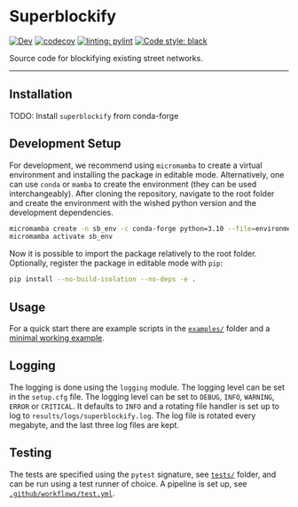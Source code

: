 # Superblockify

[![Dev](https://img.shields.io/badge/docs-dev-blue.svg)](https://cbueth.github.io/Superblockify/)
[![codecov](https://codecov.io/gh/cbueth/Superblockify/branch/main/graph/badge.svg?token=AS72IFT2Q4)](https://codecov.io/gh/cbueth/Superblockify)
[![linting: pylint](https://img.shields.io/badge/linting-pylint-yellowgreen)](https://github.com/PyCQA/pylint)
[![Code style: black](https://img.shields.io/badge/code%20style-black-000000.svg)](https://github.com/psf/black)

Source code for blockifying existing street networks.

---

## Installation

TODO: Install `superblockify` from conda-forge

## Development Setup

For development, we recommend using `micromamba` to create a virtual
environment and installing the package in editable mode.
Alternatively, one can use `conda` or `mamba` to create the environment
(they can be used interchangeably).
After cloning the repository, navigate to the root folder and
create the environment with the wished python version and the development dependencies.

```bash
micromamba create -n sb_env -c conda-forge python=3.10 --file=environment.yml
micromamba activate sb_env
```

Now it is possible to import the package relatively to the root folder.
Optionally, register the package in editable mode with `pip`:

```bash
pip install --no-build-isolation --no-deps -e .
```

## Usage

For a quick start there are example scripts in the [`examples/`](scripts/examples/)
folder and a [minimal working example](scripts/mwe.py).

## Logging

The logging is done using the `logging` module. The logging level can be set in the
`setup.cfg` file. The logging level can be set to `DEBUG`, `INFO`, `WARNING`, `ERROR`
or `CRITICAL`. It defaults to `INFO` and a rotating file handler is set up to log
to `results/logs/superblockify.log`. The log file is rotated every megabyte, and the
last three log files are kept.

## Testing

The tests are specified using the `pytest` signature, see [`tests/`](tests/) folder, and
can be run using a test runner of choice.
A pipeline is set up, see [`.github/workflows/test.yml`](.github/workflows/test.yml).
